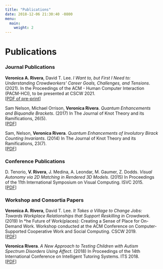 ```yaml
---
title: "Publications"
date: 2018-12-06 21:30:40 -0800
menu:
  main:
    weight: 2
---
```



# Publications

### Journal Publications
**Veronica A. Rivera**, David T. Lee. *I Want to, but First I Need to: Understanding Crowdworkers' Career Goals, Challenges, and Tensions*. (2021). In the Proceedings of the ACM - Human Computer Interaction (PACM-HCI), to be presented at CSCW 2021.  
\[[PDF of pre-print][cscw21]\]

Sam Nelson, Michael Orrison, **Veronica Rivera**. *Quantum Enhancements and Biquandle Brackets*. (2017) In The Journal of Knot Theory and its Ramifications, 26(5).  
\[[PDF][biquandle]\]

Sam, Nelson, **Veronica Rivera**. *Quantum Enhancements of Involutory Birack Counting Invariants*. (2014) In The Journal of Knot Theory and its Ramifications, 23(7).  
\[[PDF][invariants]\]

### Conference Publications
D. Tenorio, **V. Rivera**, J. Medina, A. Leondar, M. Gaumer, Z. Dodds. *Visual Autonomy via 2D Matching in Rendered 3D Models*. (2015) In Proceedings of the 11th International Symposium on Visual Computing. ISVC 2015.  
\[[PDF][isvc15]\]

### Workshop and Consortia Papers 
**Veronica A. Rivera**, David T. Lee. *It Takes a Village to Change Jobs: Towards Workplace Relationships that Support Reskilling in Crowdwork*. (2019) In *he Future of Work(places): Creating a Sense of Place for On-Demand Work. Workshop conducted at the ACM Conference on Computer-Supported Cooperative Work and Social Computing. CSCW 2019.  
\[[PDF][cscw19]\]

**Veronica Rivera**. *A New Approach to Testing Children with Autism Spectrum Disorders Using Affect*. (2018) In Proceedings of the 14th International Conference on Intelligent Tutoring Systems. ITS 2018.  
\[[PDF][its18]\]

[cscw21]: /docs/CSCW_2021_Camera_Ready.pdf
[biquandle]: /docs/biquandle-brackets.pdf
[invariants]: /docs/counting-invariants.pdf
[cscw19]: /docs/cscw19-workshop.pdf
[its18]: /docs/its-dc.pdf
[isvc15]: /docs/visual-autonomy.pdf

